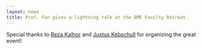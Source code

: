 ```yaml
---
layout: news
title: Prof. Fan gives a lightning talk at the BME Faculty Retreat.
---
```


Special thanks to [Reza Kalhor](https://kalhorlab.bme.jhu.edu/) and [Justus Kebschull](https://www.kebschull-lab.org/) for organizing the great event!